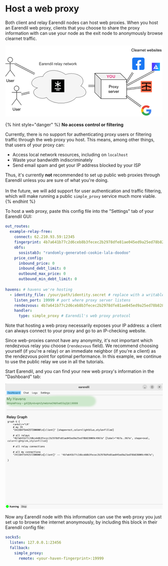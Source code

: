 # Host a web proxy

Both client and relay Earendil nodes can host web proxies. When you host an Earendil web proxy, clients that you choose to share the proxy information with can use your node as the exit node to anonymously browse clearnet traffic.

![](../.gitbook/assets/host-proxy.png)

{% hint style="danger" %}
**No access control or filtering**

Currently, there is no support for authenticating proxy users or filtering traffic through the web proxy you host. This means, among other things, that users of your proxy can:

* Access local network resources, including on `localhost`
* Waste your bandwidth indiscriminately
* Send email spam and get your IP address blocked by your ISP

Thus, it's currently **not** recommended to set up public web proxies through Earendil unless you are sure of what you're doing.\
\
In the future, we will add support for user authentication and traffic filtering, which will make running a public `simple_proxy` service much more viable.
{% endhint %}

To host a web proxy, paste this config file into the "Settings" tab of your Earendil GUI:

```yaml
out_routes:
  example-relay-free:
    connect: 62.210.93.59:12345
    fingerprint: 4b7a641b77c2d6ceb8b3fecec2b2978dfe81ae045ed9a25ed78b828009c4967a
    obfs:
      sosistab3: "randomly-generated-cookie-lala-doodoo"
    price_config:
      inbound_price: 0
      inbound_debt_limit: 0
      outbound_max_price: 0
      outbound_min_debt_limit: 0

havens: # havens we're hosting
  - identity_file: /your/path/identity.secret # replace with a writable path for storing identity secret
    listen_port: 19999 # port where proxy server listens
    rendezvous: 4b7a641b77c2d6ceb8b3fecec2b2978dfe81ae045ed9a25ed78b828009c4967a # relay chosen as our rendezvous point for onion-routing
    handler:
      type: simple_proxy # Earendil's web proxy protocol
```

Note that hosting a web proxy necessarily exposes your IP address: a client can always connect to your proxy and go to an IP-checking website.

Since web-proxies cannot have any anonymity, it's not important which rendezvous relay you choose (`rendezvous` field). We recommend choosing yourself (if you're a relay) or an immediate neighbor (if you're a client) as the rendezvous point for optimal performance. In this example, we continue to use the public relay we use in all the tutorials.

Start Earendil, and you can find your new web proxy's information in the "Dashboard" tab:

![](../.gitbook/assets/gui-proxy-haven.png)

Now any Earendil node with this information can use the web proxy you just set up to browse the internet anonymously, by including this block in their Earendil config file:

```yaml
socks5:
  listen: 127.0.0.1:23456
  fallback:
    simple_proxy:
      remote: <your-haven-fingerprint>:19999
```
